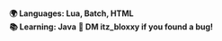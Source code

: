 **:earth_africa: Languages: Lua, Batch, HTML**  
**:books: Learning: Java**
**🐛 DM itz_bloxxy if you found a bug!**
